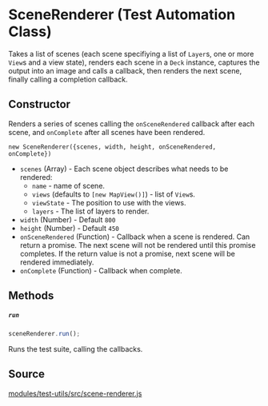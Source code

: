# SceneRenderer (Test Automation Class)

Takes a list of scenes (each scene specifiying a list of `Layer`s, one or more `View`s and a view state), renders each scene in a `Deck` instance, captures the output into an image and calls a callback, then renders the next scene, finally calling a completion callback.


## Constructor

Renders a series of scenes calling the `onSceneRendered` callback after each scene, and `onComplete` after all scenes have been rendered.

`new SceneRenderer({scenes, width, height, onSceneRendered, onComplete})`

* `scenes` (Array) - Each scene object describes what needs to be rendered:
  +  `name` - name of scene.
  +  `views` (defaults to `[new MapView()]`) - list of `View`s.
  +  `viewState` - The position to use with the views.
  +  `layers` - The list of layers to render.
* `width` (Number) - Default `800`
* `height` (Number) - Default `450`
* `onSceneRendered` (Function) - Callback when a scene is rendered. Can return a promise. The next scene will not be rendered until this promise completes. If the return value is not a promise, next scene will be rendered immediately.
* `onComplete` (Function) - Callback when complete.


## Methods

##### `run`

```js
sceneRenderer.run();
```

Runs the test suite, calling the callbacks.


## Source

[modules/test-utils/src/scene-renderer.js](https://github.com/uber/deck.gl/blob/5.2-release/modules/test-utils/src/scene-renderer.js)
